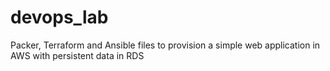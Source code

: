 # devops_lab
Packer, Terraform and Ansible files to provision a simple web application in AWS with persistent data in RDS
